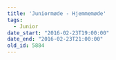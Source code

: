 ```yaml
---
title: 'Juniormøde - Hjemmemøde'
tags:
  - Junior
date_start: "2016-02-23T19:00:00"
date_end: "2016-02-23T21:00:00"
old_id: 5884
---
```

